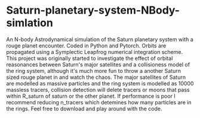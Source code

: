 # Saturn-planetary-system-NBody-simlation
An N-body Astrodynamical simulation of the Saturn planetary system with a rouge planet encounter. 
Coded in Python and Pytorch. Orbits are propagated using a Symplectic Leapfrog numerical integration scheme.
This project was originally started to investigate the effect of orbital reasonances between Saturn's major satellites and a collisioness model of the ring system, although it's much more fun to throw a another Saturn sized rouge planet in and watch the chaos.
The major satellites of Saturn are modelled as massive particles and the ring system is modelled as 10000 massless tracers, collision detection will delete tracers or moons that pass within R_saturn of saturn or the other planet. 
If performance is poor I recommend reducing n_tracers which detemines how many particles are in the rings.
Feel free to download and play around with the code.
